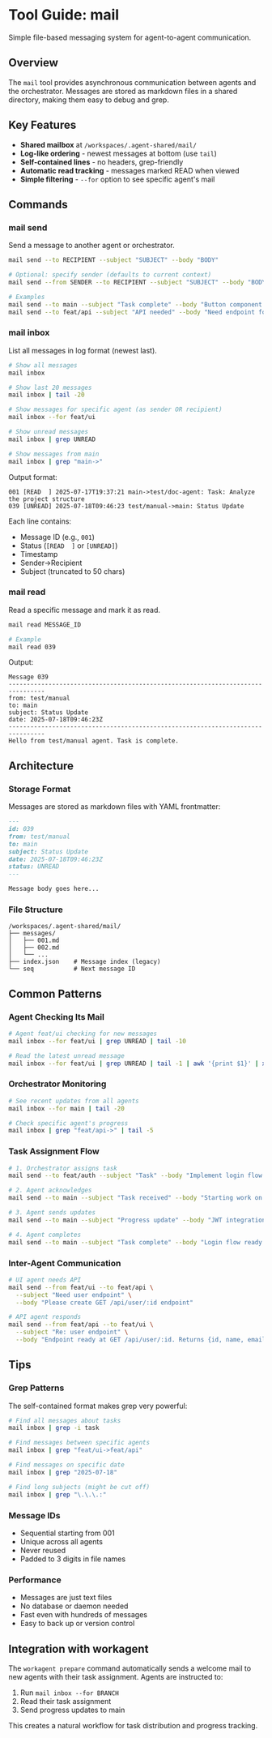 # Tool Guide: mail

Simple file-based messaging system for agent-to-agent communication.

## Overview

The `mail` tool provides asynchronous communication between agents and the orchestrator. Messages are stored as markdown files in a shared directory, making them easy to debug and grep.

## Key Features

- **Shared mailbox** at `/workspaces/.agent-shared/mail/`
- **Log-like ordering** - newest messages at bottom (use `tail`)
- **Self-contained lines** - no headers, grep-friendly
- **Automatic read tracking** - messages marked READ when viewed
- **Simple filtering** - `--for` option to see specific agent's mail

## Commands

### mail send

Send a message to another agent or orchestrator.

```bash
mail send --to RECIPIENT --subject "SUBJECT" --body "BODY"

# Optional: specify sender (defaults to current context)
mail send --from SENDER --to RECIPIENT --subject "SUBJECT" --body "BODY"

# Examples
mail send --to main --subject "Task complete" --body "Button component ready for review"
mail send --to feat/api --subject "API needed" --body "Need endpoint for user preferences"
```

### mail inbox

List all messages in log format (newest last).

```bash
# Show all messages
mail inbox

# Show last 20 messages
mail inbox | tail -20

# Show messages for specific agent (as sender OR recipient)
mail inbox --for feat/ui

# Show unread messages
mail inbox | grep UNREAD

# Show messages from main
mail inbox | grep "main->"
```

Output format:
```
001 [READ  ] 2025-07-17T19:37:21 main->test/doc-agent: Task: Analyze the project structure
039 [UNREAD] 2025-07-18T09:46:23 test/manual->main: Status Update
```

Each line contains:
- Message ID (e.g., `001`)
- Status (`[READ  ]` or `[UNREAD]`)
- Timestamp
- Sender->Recipient
- Subject (truncated to 50 chars)

### mail read

Read a specific message and mark it as read.

```bash
mail read MESSAGE_ID

# Example
mail read 039
```

Output:
```
Message 039
--------------------------------------------------------------------------------
from: test/manual
to: main
subject: Status Update
date: 2025-07-18T09:46:23Z
--------------------------------------------------------------------------------
Hello from test/manual agent. Task is complete.
```

## Architecture

### Storage Format

Messages are stored as markdown files with YAML frontmatter:
```markdown
---
id: 039
from: test/manual
to: main
subject: Status Update
date: 2025-07-18T09:46:23Z
status: UNREAD
---

Message body goes here...
```

### File Structure
```
/workspaces/.agent-shared/mail/
├── messages/
│   ├── 001.md
│   ├── 002.md
│   └── ...
├── index.json    # Message index (legacy)
└── seq           # Next message ID
```

## Common Patterns

### Agent Checking Its Mail

```bash
# Agent feat/ui checking for new messages
mail inbox --for feat/ui | grep UNREAD | tail -10

# Read the latest unread message
mail inbox --for feat/ui | grep UNREAD | tail -1 | awk '{print $1}' | xargs mail read
```

### Orchestrator Monitoring

```bash
# See recent updates from all agents
mail inbox --for main | tail -20

# Check specific agent's progress
mail inbox | grep "feat/api->" | tail -5
```

### Task Assignment Flow

```bash
# 1. Orchestrator assigns task
mail send --to feat/auth --subject "Task" --body "Implement login flow with JWT"

# 2. Agent acknowledges
mail send --to main --subject "Task received" --body "Starting work on login flow"

# 3. Agent sends updates
mail send --to main --subject "Progress update" --body "JWT integration complete, testing endpoints"

# 4. Agent completes
mail send --to main --subject "Task complete" --body "Login flow ready. See auth.ts and tests."
```

### Inter-Agent Communication

```bash
# UI agent needs API
mail send --from feat/ui --to feat/api \
  --subject "Need user endpoint" \
  --body "Please create GET /api/user/:id endpoint"

# API agent responds
mail send --from feat/api --to feat/ui \
  --subject "Re: user endpoint" \
  --body "Endpoint ready at GET /api/user/:id. Returns {id, name, email}"
```

## Tips

### Grep Patterns

The self-contained format makes grep very powerful:

```bash
# Find all messages about tasks
mail inbox | grep -i task

# Find messages between specific agents  
mail inbox | grep "feat/ui->feat/api"

# Find messages on specific date
mail inbox | grep "2025-07-18"

# Find long subjects (might be cut off)
mail inbox | grep "\.\.\.:"
```

### Message IDs

- Sequential starting from 001
- Unique across all agents
- Never reused
- Padded to 3 digits in file names

### Performance

- Messages are just text files
- No database or daemon needed
- Fast even with hundreds of messages
- Easy to back up or version control

## Integration with workagent

The `workagent prepare` command automatically sends a welcome mail to new agents with their task assignment. Agents are instructed to:

1. Run `mail inbox --for BRANCH`
2. Read their task assignment
3. Send progress updates to main

This creates a natural workflow for task distribution and progress tracking.